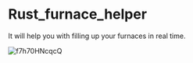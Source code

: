 # Rust_furnace_helper
It will help you with filling up your furnaces in real time.

![f7h70HNcqcQ](https://user-images.githubusercontent.com/15183327/122649407-62258f80-d136-11eb-9b45-049813f9e1c2.jpg)


